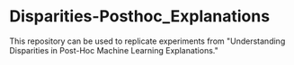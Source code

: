 # Disparities-Posthoc_Explanations

This repository can be used to replicate experiments from "Understanding Disparities in Post-Hoc Machine Learning Explanations."
